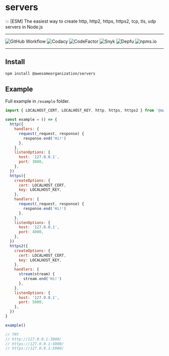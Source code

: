 # servers

:boom: [ESM] The easiest way to create http, http2, https, https2, tcp, tls, udp servers in Node.js

---

![GitHub Workflow](https://img.shields.io/github/workflow/status/awesomeorganization/servers/npm-publish?style=flat-square)
![Codacy](https://img.shields.io/codacy/grade/6f224801be0543b99e8ee12db87f9316?style=flat-square)
![CodeFactor](https://img.shields.io/codefactor/grade/github/awesomeorganization/servers?style=flat-square)
![Snyk](https://img.shields.io/snyk/vulnerabilities/npm/@awesomeorganization/servers?style=flat-square)
![Depfu](https://img.shields.io/depfu/awesomeorganization/servers?style=flat-square)
![npms.io](https://img.shields.io/npms-io/final-score/@awesomeorganization/servers?style=flat-square)

---

## Install

```sh
npm install @awesomeorganization/servers
```

## Example

Full example in `/example` folder.

```js
import { LOCALHOST_CERT, LOCALHOST_KEY, http, https, https2 } from '@awesomeorganization/servers'

const example = () => {
  http({
    handlers: {
      request(_request, response) {
        response.end('Hi!')
      },
    },
    listenOptions: {
      host: '127.0.0.1',
      port: 3000,
    },
  })
  https({
    createOptions: {
      cert: LOCALHOST_CERT,
      key: LOCALHOST_KEY,
    },
    handlers: {
      request(_request, response) {
        response.end('Hi!')
      },
    },
    listenOptions: {
      host: '127.0.0.1',
      port: 4000,
    },
  })
  https2({
    createOptions: {
      cert: LOCALHOST_CERT,
      key: LOCALHOST_KEY,
    },
    handlers: {
      stream(stream) {
        stream.end('Hi!')
      },
    },
    listenOptions: {
      host: '127.0.0.1',
      port: 5000,
    },
  })
}

example()

// TRY
// http://127.0.0.1:3000/
// https://127.0.0.1:4000/
// https://127.0.0.1:5000/
```
